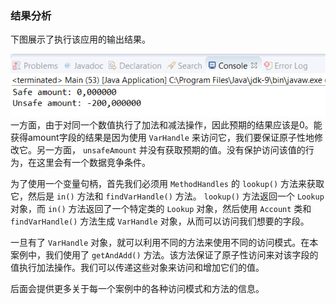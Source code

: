 ### 结果分析

下图展示了执行该应用的输出结果。

![60.png](../images/60.png)
一方面，由于对同一个数值执行了加法和减法操作，因此预期的结果应该是0。能获得amount字段的结果是因为使用 `VarHandle` 来访问它，我们要保证原子性地修改它。另一方面， `unsafeAmount` 并没有获取预期的值。没有保护访问该值的行为，在这里会有一个数据竞争条件。

为了使用一个变量句柄，首先我们必须用 `MethodHandles` 的 `lookup()` 方法来获取它，然后是 `in()` 方法和 `findVarHandle()` 方法。 `lookup()` 方法返回一个 `Lookup` 对象，而 `in()` 方法返回了一个特定类的 `Lookup` 对象，然后使用 `Account` 类和 `findVarHandle()` 方法生成 `VarHandle` 对象，从而可以访问我们想要的字段。

一旦有了 `VarHandle` 对象，就可以利用不同的方法来使用不同的访问模式。在本案例中，我们使用了 `getAndAdd()` 方法。该方法保证了原子性访问来对该字段的值执行加法操作。我们可以传递这些对象来访问和增加它们的值。

后面会提供更多关于每一个案例中的各种访问模式和方法的信息。

